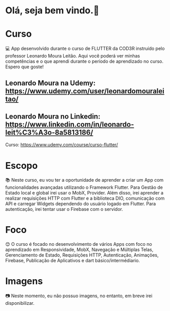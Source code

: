# Olá, seja bem vindo.👋

# Curso
💻 App desenvolvido durante o curso de FLUTTER da COD3R instruído pelo professor Leonardo Moura Leitão. Aqui você poderá ver minhas competências e o que aprendi durante o período de aprendizado no curso. Espero que goste!

Leonardo Moura na Udemy: https://www.udemy.com/user/leonardomouraleitao/
---------------------------------------------------------------------------
Leonardo Moura no Linkedin: https://www.linkedin.com/in/leonardo-leit%C3%A3o-8a5813186/
---------------------------------------------------------------------------
Curso: https://www.udemy.com/course/curso-flutter/


# Escopo
📚 Neste curso, eu vou ter a oportunidade de aprender a criar um App com funcionalidades avançadas utilizando o Framework Flutter. Para Gestão de Estado local e global irei usar o MobX, Provider. Além disso, irei aprender a realizar requisições HTTP com Flutter e a biblioteca DIO, comunicação com API e carregar Widgets dependendo do usuário logado em Flutter. Para autenticação, irei tentar usar o Firebase com o servidor.

# Foco
😊 O curso é focado no desenvolvimento de vários Apps com foco no aprendizado em Responsividade, MobX, Navegação e Múltiplas Telas, Gerenciamento de Estado, Requisições HTTP, Autenticação, Animações, Firebase, Publicação de Aplicativos e dart básico/intermédiario. 

# Imagens
📷 Neste momento, eu não possuo imagens, no entanto, em breve irei disponibilizar.
